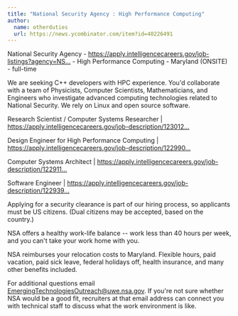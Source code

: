 ```yaml
---
title: "National Security Agency : High Performance Computing"
author:
  name: otherduties
  url: https://news.ycombinator.com/item?id=40226491
---
```

National Security Agency - <a href="https:&#x2F;&#x2F;apply.intelligencecareers.gov&#x2F;job-listings?agency=NSA" rel="nofollow">https:&#x2F;&#x2F;apply.intelligencecareers.gov&#x2F;job-listings?agency=NS...</a> - High Performance Computing - Maryland (ONSITE) - full-time

We are seeking C++ developers with HPC experience. You&#x27;d collaborate with a team of Physicists, Computer Scientists, Mathematicians, and Engineers who investigate advanced computing technologies related to National Security. We rely on Linux and open source software.

Research Scientist &#x2F; Computer Systems Researcher | <a href="https:&#x2F;&#x2F;apply.intelligencecareers.gov&#x2F;job-description&#x2F;1230123" rel="nofollow">https:&#x2F;&#x2F;apply.intelligencecareers.gov&#x2F;job-description&#x2F;123012...</a>

Design Engineer for High Performance Computing | <a href="https:&#x2F;&#x2F;apply.intelligencecareers.gov&#x2F;job-description&#x2F;1229906" rel="nofollow">https:&#x2F;&#x2F;apply.intelligencecareers.gov&#x2F;job-description&#x2F;122990...</a>

Computer Systems Architect | <a href="https:&#x2F;&#x2F;apply.intelligencecareers.gov&#x2F;job-description&#x2F;1229114" rel="nofollow">https:&#x2F;&#x2F;apply.intelligencecareers.gov&#x2F;job-description&#x2F;122911...</a>

Software Engineer | <a href="https:&#x2F;&#x2F;apply.intelligencecareers.gov&#x2F;job-description&#x2F;1229399" rel="nofollow">https:&#x2F;&#x2F;apply.intelligencecareers.gov&#x2F;job-description&#x2F;122939...</a>

Applying for a security clearance is part of our hiring process, so applicants must be US citizens. (Dual citizens may be accepted, based on the country.)

NSA offers a healthy work-life balance -- work less than 40 hours per week, and you can&#x27;t take your work home with you.

NSA reimburses your relocation costs to Maryland. Flexible hours, paid vacation, paid sick leave, federal holidays off, health insurance, and many other benefits included.

For additional questions email EmergingTechnologiesOutreach@uwe.nsa.gov.
If you&#x27;re not sure whether NSA would be a good fit, recruiters at that email address can connect you with technical staff to discuss what the work environment is like.
